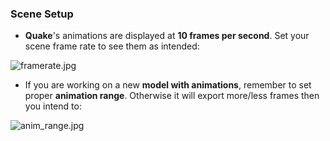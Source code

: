 ### Scene Setup ###
* **Quake**'s animations are displayed at **10 frames per second**. Set your scene frame rate to see them as intended:

![framerate.jpg](https://bitbucket.org/repo/p4Gp9Be/images/2266614613-framerate.jpg)

* If you are working on a new **model with animations**, remember to set proper **animation range**. Otherwise it will export more/less frames then you intend to:

![anim_range.jpg](https://bitbucket.org/repo/p4Gp9Be/images/2859680947-anim_range.jpg)